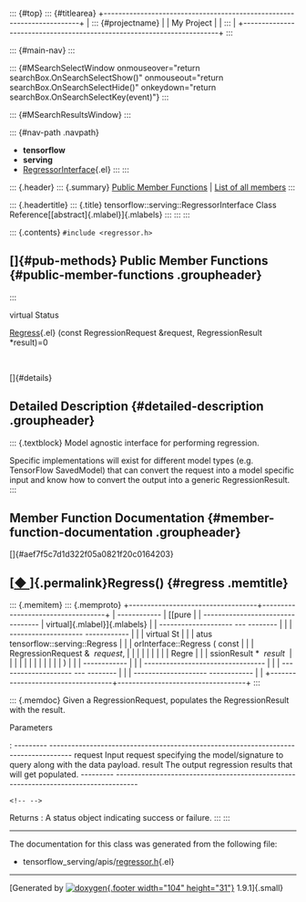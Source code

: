 ::: {#top}
::: {#titlearea}
+-----------------------------------------------------------------------+
| ::: {#projectname}                                                    |
| My Project                                                            |
| :::                                                                   |
+-----------------------------------------------------------------------+
:::

::: {#main-nav}
:::

::: {#MSearchSelectWindow onmouseover="return searchBox.OnSearchSelectShow()" onmouseout="return searchBox.OnSearchSelectHide()" onkeydown="return searchBox.OnSearchSelectKey(event)"}
:::

::: {#MSearchResultsWindow}
:::

::: {#nav-path .navpath}
-   **tensorflow**
-   **serving**
-   [RegressorInterface](classtensorflow_1_1serving_1_1RegressorInterface.html){.el}
:::
:::

::: {.header}
::: {.summary}
[Public Member Functions](#pub-methods) \| [List of all
members](classtensorflow_1_1serving_1_1RegressorInterface-members.html)
:::

::: {.headertitle}
::: {.title}
tensorflow::serving::RegressorInterface Class
Reference[[abstract]{.mlabel}]{.mlabels}
:::
:::
:::

::: {.contents}
`#include <regressor.h>`

[]{#pub-methods} Public Member Functions {#public-member-functions .groupheader}
----------------------------------------
:::

virtual Status 

[Regress](classtensorflow_1_1serving_1_1RegressorInterface.html#aef7f5c7d1d322f05a0821f20c0164203){.el}
(const RegressionRequest &request, RegressionResult \*result)=0

 

[]{#details}

Detailed Description {#detailed-description .groupheader}
--------------------

::: {.textblock}
Model agnostic interface for performing regression.

Specific implementations will exist for different model types (e.g.
TensorFlow SavedModel) that can convert the request into a model
specific input and know how to convert the output into a generic
RegressionResult.
:::

Member Function Documentation {#member-function-documentation .groupheader}
-----------------------------

[]{#aef7f5c7d1d322f05a0821f20c0164203}

[[◆ ](#aef7f5c7d1d322f05a0821f20c0164203)]{.permalink}Regress() {#regress .memtitle}
---------------------------------------------------------------

::: {.memitem}
::: {.memproto}
+-----------------------------------+-----------------------------------+
|   ------------                    | [[pure                            |
| --------------------------------- | virtual]{.mlabel}]{.mlabels}      |
| -------------------- --- -------- |                                   |
| -------------------- ------------ |                                   |
|   virtual St                      |                                   |
| atus tensorflow::serving::Regress |                                   |
| orInterface::Regress   (   const  |                                   |
| RegressionRequest &    *request*, |                                   |
|                                   |                                   |
|                                   |                                   |
|                             Regre |                                   |
| ssionResult \*          *result*  |                                   |
|                                   |                                   |
|                                   |                                   |
|                                   |                                   |
| )                                 |                                   |
|   ------------                    |                                   |
| --------------------------------- |                                   |
| -------------------- --- -------- |                                   |
| -------------------- ------------ |                                   |
+-----------------------------------+-----------------------------------+
:::

::: {.memdoc}
Given a RegressionRequest, populates the RegressionResult with the
result.

Parameters

:   --------- ------------------------------------------------------------------------------------
      request   Input request specifying the model/signature to query along with the data payload.
      result    The output regression results that will get populated.
      --------- ------------------------------------------------------------------------------------

```{=html}
<!-- -->
```

Returns
:   A status object indicating success or failure.
:::
:::

------------------------------------------------------------------------

The documentation for this class was generated from the following file:

-   tensorflow\_serving/apis/[regressor.h](apis_2regressor_8h_source.html){.el}

------------------------------------------------------------------------

[Generated by [![doxygen](doxygen.svg){.footer width="104"
height="31"}](https://www.doxygen.org/index.html) 1.9.1]{.small}
